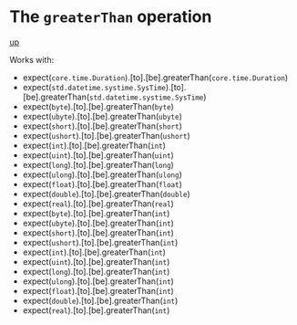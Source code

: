 # The `greaterThan` operation

[up](../README.md)

Works with:
  - expect(`core.time.Duration`).[to].[be].greaterThan(`core.time.Duration`)
  - expect(`std.datetime.systime.SysTime`).[to].[be].greaterThan(`std.datetime.systime.SysTime`)
  - expect(`byte`).[to].[be].greaterThan(`byte`)
  - expect(`ubyte`).[to].[be].greaterThan(`ubyte`)
  - expect(`short`).[to].[be].greaterThan(`short`)
  - expect(`ushort`).[to].[be].greaterThan(`ushort`)
  - expect(`int`).[to].[be].greaterThan(`int`)
  - expect(`uint`).[to].[be].greaterThan(`uint`)
  - expect(`long`).[to].[be].greaterThan(`long`)
  - expect(`ulong`).[to].[be].greaterThan(`ulong`)
  - expect(`float`).[to].[be].greaterThan(`float`)
  - expect(`double`).[to].[be].greaterThan(`double`)
  - expect(`real`).[to].[be].greaterThan(`real`)
  - expect(`byte`).[to].[be].greaterThan(`int`)
  - expect(`ubyte`).[to].[be].greaterThan(`int`)
  - expect(`short`).[to].[be].greaterThan(`int`)
  - expect(`ushort`).[to].[be].greaterThan(`int`)
  - expect(`int`).[to].[be].greaterThan(`int`)
  - expect(`uint`).[to].[be].greaterThan(`int`)
  - expect(`long`).[to].[be].greaterThan(`int`)
  - expect(`ulong`).[to].[be].greaterThan(`int`)
  - expect(`float`).[to].[be].greaterThan(`int`)
  - expect(`double`).[to].[be].greaterThan(`int`)
  - expect(`real`).[to].[be].greaterThan(`int`)
